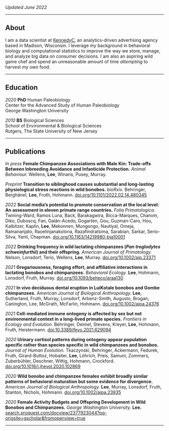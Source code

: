 
*Updated June 2022*

---

## About

I am a data scientist at <a href="https://kennedyc.com/services/data-and-analytics">KennedyC</a>, an analytics-driven advertising agency based in Madison, Wisconsin. I leverage my background in behavioral biology and computational statistics to improve the way we store, manage, and analyze big data on consumer decisions. I am also an aspiring wild game chef and spend an unreasonable amount of time *attempting* to harvest my own food.

---

## Education

*2020* **PhD** Human Paleobiology
<br>Center for the Advanced Study of Human Paleobiology
<br>George Washington University


*2010* **BS** Biological Sciences
<br>School of Environmental & Biological Sciences
<br>Rutgers, The State University of New Jersey

---

## Publications

*In press* **Female Chimpanzee Associations with Male Kin: Trade-offs Between Inbreeding Avoidance and Infanticide Protection.** *Animal Behaviour.* Wellens, **Lee**, Winans, Pusey, Murray.

*Preprint* **Transition to siblinghood causes substantial and long-lasting physiological stress reactions in wild bonobos.** *bioRxiv.* Behringer, Berghänel, **Lee**, Fruth, Hohmann. <a href="https://www.biorxiv.org/content/10.1101/2022.02.14.480345v1">doi.org/10.1101/2022.02.14.480345</a>

*2022* **Social media’s potential to promote conservation at the local level: An assessment in eleven primate range countries.** *Folia Primatologica.* Twining-Ward, Ramos Luna, Back, Barakagwira, Bicca-Marques, Chanvin, Diko, Duboscq, Fan, Galán-Acedo, Gogarten, Gou, Guzman-Caro, Hou, Kalbitzer, Kaplin, **Lee**, Mekonnen, Mungongo, Nautiyal, Omeja, Ramananjato, Raoelinjanakolona, Razafindratsima, Sarabian, Sarkar, Serio-Silva, Yanti, Chapman. <a href="https://brill.com/view/journals/ijfp/aop/article-10.1163-14219980-bja10001/article-10.1163-14219980-bja10001.xml">doi.org/10.1163/14219980-bja10001</a>

*2022* **Drinking frequency in wild lactating chimpanzees (*Pan troglodytes schweinfurthii*) and their offspring.** *American Journal of Primatology.* Nelson, Lonsdorf, Terio, Wellens, **Lee**, Murray. <a href="https://onlinelibrary.wiley.com/doi/abs/10.1002/ajp.23371">doi.org/10.1002/ajp.23371</a>

*2021* **Gregariousness, foraging effort, and affiliative interactions in lactating bonobos and chimpanzees.** *Behavioral Ecology.* **Lee**, Hohmann, Lonsdorf, Fruth, Murray. <a href="https://doi.org/10.1093/beheco/araa130">doi.org/10.1093/beheco/araa130</a>

*2021* **In vivo deciduous dental eruption in LuiKotale bonobos and Gombe chimpanzees.** *American Journal of Biological Anthropology.* **Lee**, Sutherland, Fruth, Murray, Lonsdorf, Arbenz-Smith, Augusto, Brogan, Canington, Lee, McGrath, McFarlin, Hohmann. <a href="https://onlinelibrary.wiley.com/doi/10.1002/ajpa.24376">doi.org/10.1002/ajpa.24376</a>

*2021* **Cell-mediated immune ontogeny is affected by sex but not environmental context in a long-lived primate species.** *Frontiers in Ecology and Evolution.* Behringer, Deimel, Stevens, Kreyer, **Lee**, Hohmann, Fruth, Heistermann. <a href="https://www.frontiersin.org/articles/10.3389/fevo.2021.629094/abstract">doi:10.3389/fevo.2021.629094</a>

*2020* **Urinary cortisol patterns during ontogeny appear population specific rather than species specific in wild chimpanzees and bonobos.** *Journal of Human Evolution.* Tkaczynski, Behringer, Ackermann, Fedurek, Fruth, Girard-Buttoz, Hobaiter, **Lee**, Löhrich, Preis, Samuni, Zommers, Zuberbühler, Deschner, Wittig, Hohmann, Crockford. <a href="https://doi.org/10.1016/j.jhevol.2020.102869">doi.org/10.1016/j.jhevol.2020.102869</a>

*2020* **Wild bonobo and chimpanzee females exhibit broadly similar patterns of behavioral maturation but some evidence for divergence.** *American Journal of Biological Anthropology.* **Lee**, Murray, Lonsdorf, Fruth, Stanton, Nichols, Hohmann. <a href="https://doi.org/10.1002/ajpa.23935">doi.org/10.1002/ajpa.23935</a>

*2020* **Female Activity Budgets and Offspring Development in Wild Bonobos and Chimpanzees.** *George Washington University.* **Lee.** <a href="https://search.proquest.com/docview/2377923044?pq-origsite=gscholar&fromopenview=true">search.proquest.com/docview/2377923044?pq-origsite=gscholar&fromopenview=true</a>

---
<p style="font-size:11px">
